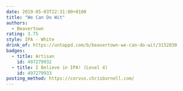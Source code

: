 ```yaml
---
date: 2019-05-03T22:31:00+0100
title: "We Can Do Wit"
authors:
  - Beavertown
rating: 3.75
style: IPA - White
drink_of: https://untappd.com/b/beavertown-we-can-do-wit/3152030
badges:
  - title: Artisan
    id: 497279932
  - title: I Believe in IPA! (Level 4)
    id: 497279933
posting_method: https://corvus.chrisburnell.com/
---
```

